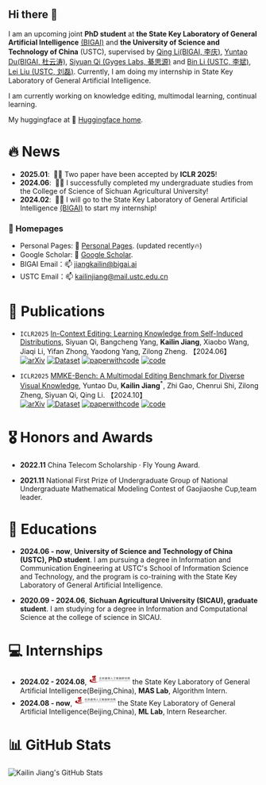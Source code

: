 ## Hi there 👋

I am an upcoming joint **PhD student** at **the State Key Laboratory of General Artificial Intelligence** <a href='https://www.bigai.ai/'>(BIGAI)</a> and **the University of Science and Technology of China** (USTC), supervised by <a href='https://liqing.io/'>Qing Li(BIGAI, 李庆)</a>, <a href='https://yuntaodu.github.io/'>Yuntao Du(BIGAI, 杜云涛)</a>, <a href='https://siyuanqi.github.io/'>Siyuan Qi (Gyges Labs, 綦思源)</a> and <a href='http://staff.ustc.edu.cn/~binli/'>Bin Li (USTC, 李斌)</a>, <a href='https://faculty.ustc.edu.cn/liulei13/zh_CN/index.htm'>Lei Liu (USTC, 刘磊)</a>. Currently, I am doing my internship in State Key Laboratory of General Artificial Intelligence.

I am currently working on knowledge editing, multimodal learning, continual learning.

My huggingface at 🤗 [Huggingface home](https://huggingface.co/kailinjiang).

<!-- My research interest includes neural machine translation and computer vision. I have published more than 100 papers at the top international AI conferences with total <a href='https://scholar.google.com/citations?user=DhtAFkwAAAAJ'>google scholar citations <strong><span id='total_cit'>260000+</span></strong></a> (You can also use google scholar badge <a href='https://scholar.google.com/citations?user=DhtAFkwAAAAJ'><img src="https://img.shields.io/endpoint?url={{ url | url_encode }}&logo=Google%20Scholar&labelColor=f6f6f6&color=9cf&style=flat&label=citations"></a>). -->


# 🔥 News
<!-- Allowed emojis: 🎉🎉for good news 📣📣for average news-->
- **2025.01**: &nbsp;🎉🎉 Two paper have been accepted by **ICLR 2025**!
- **2024.06**: &nbsp;🎉🎉 I successfully completed my undergraduate studies from the College of Science of Sichuan Agricultural University!
- **2024.02**: &nbsp;📣📣 I will go to the State Key Laboratory of General Artificial Intelligence <a href='https://www.bigai.ai/'>(BIGAI)</a> to start my internship!

### 📎 Homepages
- Personal Pages: 🌱 [Personal Pages](https://kailinjiang.github.io/). (updated recently🔥)
- Google Scholar: 🔭 [Google Scholar](https://scholar.google.com/citations?user=NSHQsrAAAAAJ&hl=zh-CN). 
- BIGAI Email：📫  jiangkailin@bigai.ai
- USTC Email：📫  kailinjiang@mail.ustc.edu.cn

# 📝 Publications 


- `ICLR2025` [In-Context Editing: Learning Knowledge from Self-Induced Distributions](https://arxiv.org/pdf/2406.11194), Siyuan Qi, Bangcheng Yang, **Kailin Jiang**, Xiaobo Wang, Jiaqi Li, Yifan Zhong, Yaodong Yang, Zilong Zheng. 【2024.06】<br>
[![arXiv](https://img.shields.io/badge/Arxiv-2406.11194-b31b1b.svg?logo=arXiv)](https://arxiv.org/abs/2406.11194)  [![Dataset](https://img.shields.io/badge/%F0%9F%A4%97%20Dataset-ICE-blue)](https://huggingface.co/datasets/Yofuria/ICE)  [![paperwithcode](https://img.shields.io/badge/PWC-ICE-blue?logo=paperswithcode)](https://paperswithcode.com/paper/in-context-editing-learning-knowledge-from)  [![code](https://img.shields.io/badge/Code-ICE-blue?logo=github)](https://github.com/bigai-ai/ICE)

- `ICLR2025` [MMKE-Bench: A Multimodal Editing Benchmark for Diverse Visual Knowledge](), Yuntao Du, **Kailin Jiang**<sup>*</sup>, Zhi Gao, Chenrui Shi, Zilong Zheng, Siyuan Qi, Qing Li. 【2024.10】<br>
[![arXiv](https://img.shields.io/badge/Arxiv-2502.19870-b31b1b.svg?logo=arXiv)](https://arxiv.org/pdf/2502.19870) [![Dataset](https://img.shields.io/badge/%F0%9F%A4%97%20Dataset-MMKE_Bench-blue)](https://huggingface.co/datasets/kailinjiang/MMKE-Bench-dataset)  [![paperwithcode](https://img.shields.io/badge/PWC-MMKE_Bench-blue?logo=paperswithcode)](https://paperswithcode.com/paper/mmke-bench-a-multimodal-editing-benchmark-for)  [![code](https://img.shields.io/badge/Code-MMKE_Bench-blue?logo=github)](https://github.com/MMKE-Bench-ICLR/MMKE-Bench)







# 🎖 Honors and Awards
- **2022.11** China Telecom Scholarship · Fly Young Award.
  
- **2021.11** National First Prize of Undergraduate Group of National Undergraduate Mathematical Modeling Contest of Gaojiaoshe Cup,team leader. 


# 📖 Educations
- **2024.06 - now**, **University of Science and Technology of China (USTC), PhD student**. I am pursuing a degree in Information and Communication Engineering at USTC's School of Information Science and Technology, and the program is co-training with the State Key Laboratory of General Artificial Intelligence.

- **2020.09 - 2024.06**, **Sichuan Agricultural University (SICAU), graduate student**. I am studying for a degree in Information and Computational Science at the college of science in SICAU.


# 💻 Internships
- **2024.02 - 2024.08**, <img src='./images/logo960.png' style='width: 6em;'> the State Key Laboratory of General Artificial Intelligence(Beijing,China), **MAS Lab**, Algorithm Intern.
- **2024.08 - now**, <img src='./images/logo960.png' style='width: 6em;'> the State Key Laboratory of General Artificial Intelligence(Beijing,China), **ML Lab**, Intern Researcher.




# 📊 GitHub Stats

![Kailin Jiang's GitHub Stats](https://github-readme-stats.vercel.app/api?username=kailinjiang&show_icons=true&theme=tokyonight)







<!--
**kailinjiang/kailinjiang** is a ✨ _special_ ✨ repository because its `README.md` (this file) appears on your GitHub profile.

Here are some ideas to get you started:

- 🔭 I’m currently working on ...
- 🌱 I’m currently learning ...
- 👯 I’m looking to collaborate on ...
- 🤔 I’m looking for help with ...
- 💬 Ask me about ...
- 📫 How to reach me: ...
- 😄 Pronouns: ...
- ⚡ Fun fact: ...
-->
